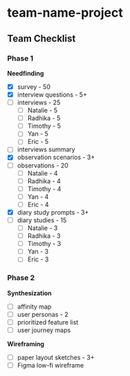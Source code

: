# team-name-project

## Team Checklist
### Phase 1
**Needfinding**
- [x] survey - 50
- [x] interview questions - 5+
- [ ] interviews - 25
    - [ ] Natalie - 5
    - [ ] Radhika - 5
    - [ ] Timothy - 5
    - [ ] Yan - 5
    - [ ] Eric - 5
- [ ] interviews summary
- [x] observation scenarios - 3+
- [ ] observations - 20
    - [ ] Natalie - 4
    - [ ] Radhika - 4
    - [ ] Timothy - 4
    - [ ] Yan - 4
    - [ ] Eric - 4
- [x] diary study prompts - 3+
- [ ] diary studies - 15
    - [ ] Natalie - 3
    - [ ] Radhika - 3
    - [ ] Timothy - 3
    - [ ] Yan - 3
    - [ ] Eric - 3

### Phase 2
**Synthesization**
- [ ] affinity map
- [ ] user personas - 2
- [ ] prioritized feature list
- [ ] user journey maps

**Wireframing**
- [ ] paper layout sketches - 3+
- [ ] Figma low-fi wireframe
